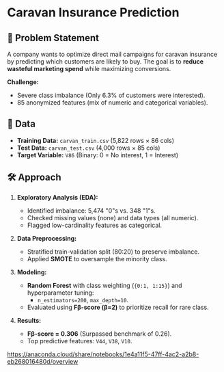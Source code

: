 # Caravan Insurance Prediction  

## 📌 Problem Statement  
A company wants to optimize direct mail campaigns for caravan insurance by predicting which customers are likely to buy. The goal is to **reduce wasteful marketing spend** while maximizing conversions.  

**Challenge:**  
- Severe class imbalance (Only 6.3% of customers were interested).  
- 85 anonymized features (mix of numeric and categorical variables).  

## 📂 Data  
- **Training Data:** `carvan_train.csv` (5,822 rows × 86 cols)  
- **Test Data:** `carvan_test.csv` (4,000 rows × 85 cols)  
- **Target Variable:** `V86` (Binary: 0 = No interest, 1 = Interest)  

## 🛠️ Approach  
1. **Exploratory Analysis (EDA):**  
   - Identified imbalance: 5,474 "0"s vs. 348 "1"s.  
   - Checked missing values (none) and data types (all numeric).  
   - Flagged low-cardinality features as categorical.  

2. **Data Preprocessing:**  
   - Stratified train-validation split (80:20) to preserve imbalance.  
   - Applied **SMOTE** to oversample the minority class.  

3. **Modeling:**  
   - **Random Forest** with class weighting (`{0:1, 1:15}`) and hyperparameter tuning:  
     - `n_estimators=200`, `max_depth=10`.  
   - Evaluated using **Fβ-score (β=2)** to prioritize recall for rare class.  

4. **Results:**  
   - **Fβ-score = 0.306** (Surpassed benchmark of 0.26).  
   - Top predictive features: `V44`, `V38`, `V10`.
  
https://anaconda.cloud/share/notebooks/1e4a11f5-47ff-4ac2-a2b8-eb268016480d/overview
 

